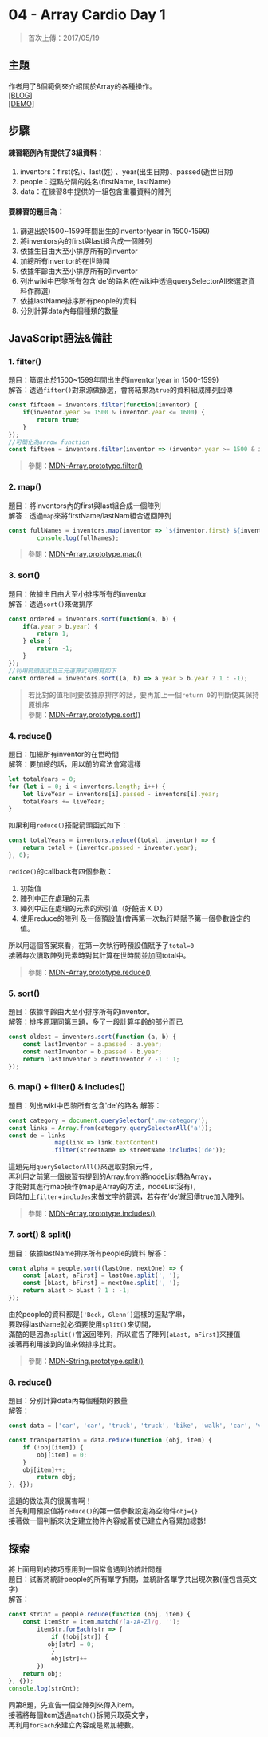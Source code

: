 # **04 - Array Cardio Day 1**
>首次上傳：2017/05/19  

## **主題**
作者用了8個範例來介紹關於Array的各種操作。  
[[BLOG]](https://guahsu.io/2017/05/JavaScript30-04-Array-Cardio-Day-1/)  
[[DEMO]](https://guahsu.io/JavaScript30/04_Array-Cardio-Day-1/index-GuaHsu.html)  

## **步驟**
#### 練習範例內有提供了3組資料：
1. inventors：first(名)、last(姓) 、year(出生日期)、passed(逝世日期)
2. people：逗點分隔的姓名(firstName, lastName)
3. data：在練習8中提供的一組包含重覆資料的陣列

#### 要練習的題目為：
1. 篩選出於1500~1599年間出生的inventor(year in 1500-1599)
2. 將inventors內的first與last組合成一個陣列
3. 依據生日由大至小排序所有的inventor
4. 加總所有inventor的在世時間
5. 依據年齡由大至小排序所有的inventor
6. 列出wiki中巴黎所有包含'de'的路名(在wiki中透過querySelectorAll來選取資料作篩選)
7. 依據lastName排序所有people的資料
8. 分別計算data內每個種類的數量

## **JavaScript語法&備註**
### **1. filter()**
題目：篩選出於1500~1599年間出生的inventor(year in 1500-1599)  
解答：透過`fifter()`對來源做篩選，會將結果為`true`的資料組成陣列回傳
````javascript
const fifteen = inventors.filter(function(inventor) {
    if(inventor.year >= 1500 & inventor.year <= 1600) {
        return true;
    }
});
//可簡化為arrow function
const fifteen = inventors.filter(inventor => (inventor.year >= 1500 & inventor.year <= 1600));
````
>參閱：[MDN-Array.prototype.filter()](https://developer.mozilla.org/en-US/docs/Web/JavaScript/Reference/Global_Objects/Array/filter)

### **2. map()**
題目：將inventors內的first與last組合成一個陣列  
解答：透過`map`來將firstName/lastNam組合返回陣列
````javascript
const fullNames = inventors.map(inventor => `${inventor.first} ${inventor.last}`);
        console.log(fullNames);
````
>參閱：[MDN-Array.prototype.map()](https://developer.mozilla.org/en-US/docs/Web/JavaScript/Reference/Global_Objects/Array/map)

### **3. sort()**
題目：依據生日由大至小排序所有的inventor  
解答：透過`sort()`來做排序
````javascript
const ordered = inventors.sort(function(a, b) {
    if(a.year > b.year) {
        return 1;
    } else {
        return -1;
    }
});
//利用箭頭函式及三元運算式可簡寫如下
const ordered = inventors.sort((a, b) => a.year > b.year ? 1 : -1);
`````
>若比對的值相同要依據原排序的話，要再加上一個`return 0`的判斷使其保持原排序  
>參閱：[MDN-Array.prototype.sort()](https://developer.mozilla.org/en-US/docs/Web/JavaScript/Reference/Global_Objects/Array/sort)  


### **4. reduce()**
題目：加總所有inventor的在世時間  
解答：要加總的話，用以前的寫法會寫這樣
````javascript
let totalYears = 0;
for (let i = 0; i < inventors.length; i++) {
    let liveYear = inventors[i].passed - inventors[i].year;
    totalYears += liveYear;
}
````
如果利用`reduce()`搭配箭頭函式如下：
````javascript
const totalYears = inventors.reduce((total, inventor) => {
    return total + (inventor.passed - inventor.year);
}, 0);
````
`redice()`的callback有四個參數：
1. 初始值
2. 陣列中正在處理的元素
3. 陣列中正在處理的元素的索引值（好饒舌ＸＤ）
4. 使用reduce的陣列
及一個預設值(會再第一次執行時賦予第一個參數設定的值。

所以用這個答案來看，在第一次執行時預設值賦予了`total=0`  
接著每次讀取陣列元素時對其計算在世時間並加回total中。
>參閱：[MDN-Array.prototype.reduce()](https://developer.mozilla.org/en-US/docs/Web/JavaScript/Reference/Global_Objects/Array/Reduce)

### **5. sort()**
題目：依據年齡由大至小排序所有的inventor。  
解答：排序原理同第三題，多了一段計算年齡的部分而已
````javascript
const oldest = inventors.sort(function (a, b) {
    const lastInventor = a.passed - a.year;
    const nextInventor = b.passed - b.year;
    return lastInventor > nextInventor ? -1 : 1;
});
````

### **6. map() + filter() & includes()**
題目：列出wiki中巴黎所有包含'de'的路名
解答：
````javascript
const category = document.querySelector('.mw-category');
const links = Array.from(category.querySelectorAll('a'));
const de = links
            .map(link => link.textContent)
            .filter(streetName => streetName.includes('de'));
````
這題先用`querySelectorAll()`來選取對象元件，  
再利用之前[第一個練習](https://github.com/guahsu/JavaScript30/tree/master/01_Java-Script-Drum-Kit)有提到的Array.from將nodeList轉為Array，  
才能對其進行map操作(map是Array的方法，nodeList沒有)，  
同時加上`filter`+`includes`來做文字的篩選，若存在’de’就回傳true加入陣列。
>參閱：[MDN-Array.prototype.includes()](https://developer.mozilla.org/en-US/docs/Web/JavaScript/Reference/Global_Objects/Array/includes)

### **7. sort() & split()**
題目：依據lastName排序所有people的資料
解答：
````javascript
const alpha = people.sort((lastOne, nextOne) => {
    const [aLast, aFirst] = lastOne.split(', ');
    const [bLast, bFirst] = nextOne.split(', ');
    return aLast > bLast ? 1 : -1;
});
````
由於people的資料都是`['Beck, Glenn’]`這樣的逗點字串，  
要取得lastName就必須要使用`split()`來切開，  
滿酷的是因為`split()`會返回陣列，所以宣告了陣列`[aLast, aFirst]`來接值  
接著再利用接到的值來做排序比對。
>參閱：[MDN-String.prototype.split()](https://developer.mozilla.org/en-US/docs/Web/JavaScript/Reference/Global_Objects/String/split)

### **8. reduce()**
題目：分別計算data內每個種類的數量  
解答：
````javascript
const data = ['car', 'car', 'truck', 'truck', 'bike', 'walk', 'car', 'van', 'bike', 'walk', 'car', 'van', 'car', 'truck', 'pogostick'];

const transportation = data.reduce(function (obj, item) {
    if (!obj[item]) {
        obj[item] = 0;
    }
    obj[item]++;
        return obj;
}, {});
````
這題的做法真的很厲害啊！  
首先利用預設值將`reduce()`的第一個參數設定為空物件`obj={}`  
接著做一個判斷來決定建立物件內容或著使已建立內容累加總數!  


## 探索
將上面用到的技巧應用到一個常會遇到的統計問題  
題目：試著將統計people的所有單字拆開，並統計各單字共出現次數(僅包含英文字)  
解答：
````javascript
const strCnt = people.reduce(function (obj, item) {
    const itemStr = item.match(/[a-zA-Z]/g, '');
        itemStr.forEach(str => {
            if (!obj[str]) {
           obj[str] = 0;
            }
            obj[str]++
        })
    return obj;
}, {});
console.log(strCnt);
````
同第8題，先宣告一個空陣列來傳入item，  
接著將每個item透過`match()`拆開只取英文字，  
再利用`forEach`來建立內容或是累加總數。